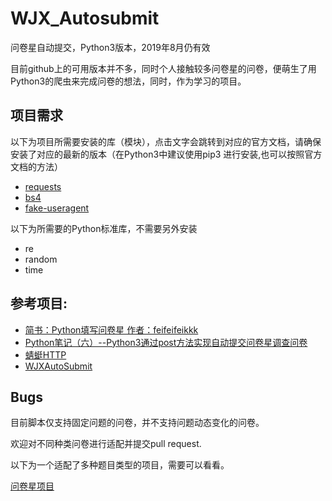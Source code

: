 # WJX_Autosubmit

问卷星自动提交，Python3版本，2019年8月仍有效

目前github上的可用版本并不多，同时个人接触较多问卷星的问卷，便萌生了用Python3的爬虫来完成问卷的想法，同时，作为学习的项目。

## 项目需求
以下为项目所需要安装的库（模块），点击文字会跳转到对应的官方文档，请确保安装了对应的最新的版本（在Python3中建议使用pip3 进行安装,也可以按照官方文档的方法）
- [requests](https://2.python-requests.org//zh_CN/latest/")
- [bs4](https://beautifulsoup.readthedocs.io/zh_CN/v4.4.0/#id8)
- [fake-useragent](https://pypi.org/project/fake-useragent/)

以下为所需要的Python标准库，不需要另外安装
- re
- random
- time


## 参考项目:
- [简书：Python填写问卷星 作者：feifeifeikkk]( https://www.jianshu.com/p/34961ceedcb4)
- [Python笔记（六）--Python3通过post方法实现自动提交问卷星调查问卷](http://www.pianshen.com/article/6056350400/)
- [蜻蜓HTTP](https://www.qingtingip.com/h_210979.html)
- [WJXAutoSubmit](https://github.com/huanxyx/WJXAutoSubmit )

## Bugs

目前脚本仅支持固定问题的问卷，并不支持问题动态变化的问卷。

欢迎对不同种类问卷进行适配并提交pull request.

以下为一个适配了多种题目类型的项目，需要可以看看。

[问卷星项目](https://github.com/huanxyx/WJXAutoSubmit ) 
